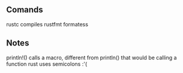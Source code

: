 ## Comands 

rustc compiles
rustfmt formatess

## Notes

println!() calls a macro, different from println() that would be calling a function
rust uses semicolons :'(
